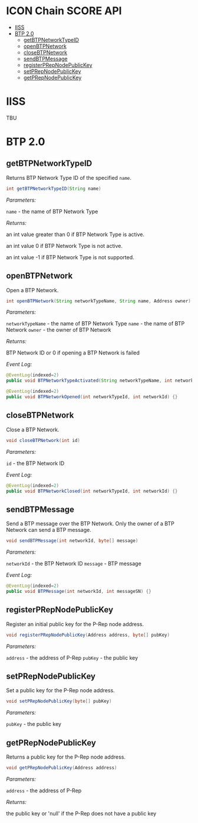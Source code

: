 # ICON Chain SCORE API

* [IISS](#iiss)
* [BTP 2.0](#btp-20)
  * [getBTPNetworkTypeID](#getbtpnetworktypeid)
  * [openBTPNetwork](#openbtpnetwork)
  * [closeBTPNetwork](#closebtpnetwork)
  * [sendBTPMessage](#sendbtpmessage)
  * [registerPRepNodePublicKey](#registerprepnodepublickey)
  * [setPRepNodePublicKey](#setprepnodepublickey)
  * [getPRepNodePublicKey](#getprepnodepublickey)

# IISS

TBU

# BTP 2.0

## getBTPNetworkTypeID

Returns BTP Network Type ID of the specified `name`.

```java
int getBTPNetworkTypeID(String name)
```
*Parameters:*

`name` - the name of BTP Network Type

*Returns:*

an int value greater than 0 if BTP Network Type is active.

an int value 0 if BTP Network Type is not active.

an int value -1 if BTP Network Type is not supported.

## openBTPNetwork

Open a BTP Network.

```java
int openBTPNetwork(String networkTypeName, String name, Address owner)
```

*Parameters:*

`networkTypeName` - the name of BTP Network Type
`name` - the name of BTP Network
`owner` - the owner of BTP Network

*Returns:*

BTP Network ID or 0 if opening a BTP Network is failed

*Event Log:*
```java
@EventLog(indexed=2)
public void BTPNetworkTypeActivated(String networkTypeName, int networkTypeId) {}

@EventLog(indexed=2)
public void BTPNetworkOpened(int networkTypeId, int networkId) {}
```

## closeBTPNetwork

Close a BTP Network.

```java
void closeBTPNetwork(int id)
```

*Parameters:*

`id` - the BTP Network ID

*Event Log:*
```java
@EventLog(indexed=2)
public void BTPNetworkClosed(int networkTypeId, int networkId) {}
```

## sendBTPMessage

Send a BTP message over the BTP Network. Only the owner of a BTP Network can send a BTP message.

```java
void sendBTPMessage(int networkId, byte[] message)
```

*Parameters:*

`networkId` - the BTP Network ID
`message` - BTP message

*Event Log:*
```java
@EventLog(indexed=2)
public void BTPMessage(int networkId, int messageSN) {}
```

## registerPRepNodePublicKey

Register an initial public key for the P-Rep node address.

```java
void registerPRepNodePublicKey(Address address, byte[] pubKey)
```

*Parameters:*

`address` - the address of P-Rep
`pubKey` - the public key

## setPRepNodePublicKey

Set a public key for the P-Rep node address.

```java
void setPRepNodePublicKey(byte[] pubKey)
```

*Parameters:*

`pubKey` - the public key

## getPRepNodePublicKey

Returns a public key for the P-Rep node address.

```java
void getPRepNodePublicKey(Address address)
```

*Parameters:*

`address` - the address of P-Rep

*Returns:*

the public key or 'null' if the P-Rep does not have a public key


